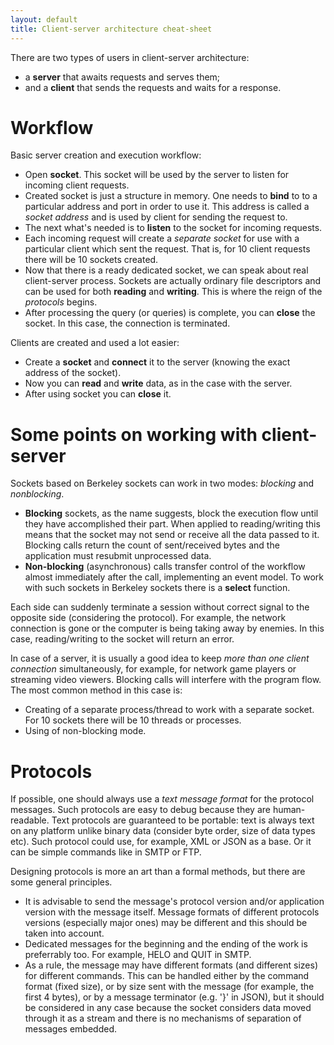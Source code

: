 ```yaml
---
layout: default
title: Client-server architecture cheat-sheet
---
```

There are two types of users in client-server architecture:

* a **server** that awaits requests and serves them;
* and a **client** that sends the requests and waits for a response.

Workflow
========

Basic server creation and execution workflow:

* Open **socket**. This socket will be used by the server to listen for incoming client requests.
* Created socket is just a structure in memory. One needs to **bind** to to a particular address and port in order to use it. This address is called a _socket address_ and is used by client for sending the request to.
* The next what's needed is to **listen** to the socket for incoming requests.
* Each incoming request will create a _separate socket_ for use with a particular client which sent the request. That is, for 10 client requests there will be 10 sockets created.
* Now that there is a ready dedicated socket, we can speak about real client-server process. Sockets are actually ordinary file descriptors and can be used for both **reading** and **writing**. This is where the reign of the _protocols_ begins.
* After processing the query (or queries) is complete, you can **close** the socket. In this case, the connection is terminated.

Clients are created and used a lot easier:

* Create a **socket** and **connect** it to the server (knowing the exact address of the socket).
* Now you can **read** and **write** data, as in the case with the server.
* After using socket you can **close** it.

Some points on working with client-server
=========================================

Sockets based on Berkeley sockets can work in two modes: _blocking_ and _nonblocking_.

* **Blocking** sockets, as the name suggests, block the execution flow until they have accomplished their part. When applied to reading/writing this means that the socket may not send or receive all the data passed to it. Blocking calls return the count of sent/received bytes and the application must resubmit unprocessed data.
* **Non-blocking** (asynchronous) calls transfer control of the workflow almost immediately after the call, implementing an event model. To work with such sockets in Berkeley sockets there is a **select** function.

Each side can suddenly terminate a session without correct signal to the opposite side (considering the protocol). For example, the network connection is gone or the computer is being taking away by enemies. In this case, reading/writing to the socket will return an error.

In case of a server, it is usually a good idea to keep _more than one client connection_ simultaneously, for example, for network game players or streaming video viewers. Blocking calls will interfere with the program flow. The most common method in this case is:

* Creating of a separate process/thread to work with a separate socket. For 10 sockets there will be 10 threads or processes.
* Using of non-blocking mode.

Protocols
=========

If possible, one should always use a _text message format_ for the protocol messages. Such protocols are easy to debug because they are human-readable. Text protocols are guaranteed to be portable: text is always text on any platform unlike binary data (consider byte order, size of data types etc). Such protocol could use, for example, XML or JSON as a base. Or it can be simple commands like in SMTP or FTP.

Designing protocols is more an art than a formal methods, but there are some general principles.

* It is advisable to send the message's protocol version and/or application version with the message itself. Message formats of different protocols versions (especially major ones) may be different and this should be taken into account.
* Dedicated messages for the beginning and the ending of the work is preferrably too. For example, HELO and QUIT in SMTP.
* As a rule, the message may have different formats (and different sizes) for different commands. This can be handled either by the command format (fixed size), or by size sent with the message (for example, the first 4 bytes), or by a message terminator (e.g. '}' in JSON), but it should be considered in any case because the socket considers data moved through it as a stream and there is no mechanisms of separation of messages embedded.
